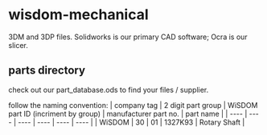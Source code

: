 # wisdom-mechanical

3DM and 3DP files. Solidworks is our primary CAD software; Ocra is our slicer.

## parts directory

check out our part_database.ods to find your files / supplier.

follow the naming convention:
| company tag | 2 digit part group | WiSDOM part ID (incriment by group) | manufacturer part no. | part name |
| ---- | ---- | ---- | ---- | ---- | ---- |
| WiSDOM | 30 | 01 | 1327K93 | Rotary Shaft |

